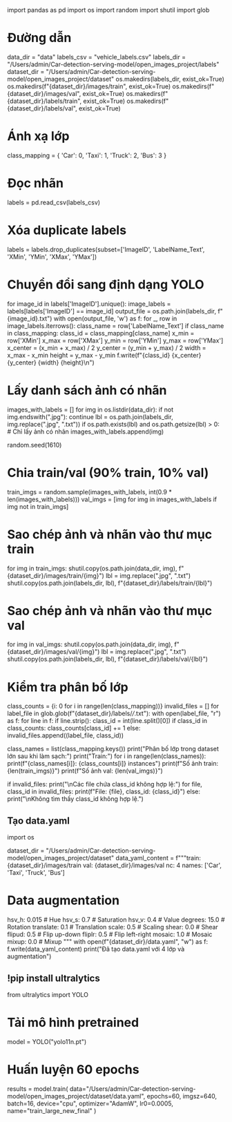 import pandas as pd
import os
import random
import shutil
import glob

# Đường dẫn
data_dir = "data"
labels_csv = "vehicle_labels.csv"
labels_dir = "/Users/admin/Car-detection-serving-model/open_images_project/labels"
dataset_dir = "/Users/admin/Car-detection-serving-model/open_images_project/dataset"
os.makedirs(labels_dir, exist_ok=True)
os.makedirs(f"{dataset_dir}/images/train", exist_ok=True)
os.makedirs(f"{dataset_dir}/images/val", exist_ok=True)
os.makedirs(f"{dataset_dir}/labels/train", exist_ok=True)
os.makedirs(f"{dataset_dir}/labels/val", exist_ok=True)

# Ánh xạ lớp
class_mapping = {
    'Car': 0,
    'Taxi': 1,
    'Truck': 2,
    'Bus': 3
}

# Đọc nhãn
labels = pd.read_csv(labels_csv)

# Xóa duplicate labels
labels = labels.drop_duplicates(subset=['ImageID', 'LabelName_Text', 'XMin', 'YMin', 'XMax', 'YMax'])

# Chuyển đổi sang định dạng YOLO
for image_id in labels['ImageID'].unique():
    image_labels = labels[labels['ImageID'] == image_id]
    output_file = os.path.join(labels_dir, f"{image_id}.txt")
    with open(output_file, 'w') as f:
        for _, row in image_labels.iterrows():
            class_name = row['LabelName_Text']
            if class_name in class_mapping:
                class_id = class_mapping[class_name]
                x_min = row['XMin']
                x_max = row['XMax']
                y_min = row['YMin']
                y_max = row['YMax']
                x_center = (x_min + x_max) / 2
                y_center = (y_min + y_max) / 2
                width = x_max - x_min
                height = y_max - y_min
                f.write(f"{class_id} {x_center} {y_center} {width} {height}\n")

# Lấy danh sách ảnh có nhãn
images_with_labels = []
for img in os.listdir(data_dir):
    if not img.endswith(".jpg"):
        continue
    lbl = os.path.join(labels_dir, img.replace(".jpg", ".txt"))
    if os.path.exists(lbl) and os.path.getsize(lbl) > 0:  # Chỉ lấy ảnh có nhãn
        images_with_labels.append(img)

random.seed(1610)

# Chia train/val (90% train, 10% val)
train_imgs = random.sample(images_with_labels, int(0.9 * len(images_with_labels)))
val_imgs = [img for img in images_with_labels if img not in train_imgs]

# Sao chép ảnh và nhãn vào thư mục train
for img in train_imgs:
    shutil.copy(os.path.join(data_dir, img), f"{dataset_dir}/images/train/{img}")
    lbl = img.replace(".jpg", ".txt")
    shutil.copy(os.path.join(labels_dir, lbl), f"{dataset_dir}/labels/train/{lbl}")

# Sao chép ảnh và nhãn vào thư mục val
for img in val_imgs:
    shutil.copy(os.path.join(data_dir, img), f"{dataset_dir}/images/val/{img}")
    lbl = img.replace(".jpg", ".txt")
    shutil.copy(os.path.join(labels_dir, lbl), f"{dataset_dir}/labels/val/{lbl}")

# Kiểm tra phân bố lớp
class_counts = {i: 0 for i in range(len(class_mapping))}
invalid_files = []
for label_file in glob.glob(f"{dataset_dir}/labels/*/*.txt"):
    with open(label_file, "r") as f:
        for line in f:
            if line.strip():
                class_id = int(line.split()[0])
                if class_id in class_counts:
                    class_counts[class_id] += 1
                else:
                    invalid_files.append((label_file, class_id))

class_names = list(class_mapping.keys())
print("Phân bố lớp trong dataset lớn sau khi làm sạch:")
print("Train:")
for i in range(len(class_names)):
    print(f"{class_names[i]}: {class_counts[i]} instances")
print(f"Số ảnh train: {len(train_imgs)}")
print(f"Số ảnh val: {len(val_imgs)}")

if invalid_files:
    print("\nCác file chứa class_id không hợp lệ:")
    for file, class_id in invalid_files:
        print(f"File: {file}, class_id: {class_id}")
else:
    print("\nKhông tìm thấy class_id không hợp lệ.")


## Tạo data.yaml
import os

dataset_dir = "/Users/admin/Car-detection-serving-model/open_images_project/dataset"
data_yaml_content = f"""train: {dataset_dir}/images/train
val: {dataset_dir}/images/val
nc: 4
names: ['Car', 'Taxi', 'Truck', 'Bus']
# Data augmentation
hsv_h: 0.015  # Hue
hsv_s: 0.7    # Saturation
hsv_v: 0.4    # Value
degrees: 15.0  # Rotation
translate: 0.1  # Translation
scale: 0.5     # Scaling
shear: 0.0     # Shear
flipud: 0.5    # Flip up-down
fliplr: 0.5    # Flip left-right
mosaic: 1.0    # Mosaic
mixup: 0.0     # Mixup
"""
with open(f"{dataset_dir}/data.yaml", "w") as f:
    f.write(data_yaml_content)
print("Đã tạo data.yaml với 4 lớp và augmentation")



## !pip install ultralytics
from ultralytics import YOLO

# Tải mô hình pretrained
model = YOLO("yolo11n.pt")

# Huấn luyện 60 epochs
results = model.train(
    data="/Users/admin/Car-detection-serving-model/open_images_project/dataset/data.yaml",
    epochs=60,
    imgsz=640,  
    batch=16,
    device="cpu",
    optimizer="AdamW",
    lr0=0.0005, 
    name="train_large_new_final"
)


